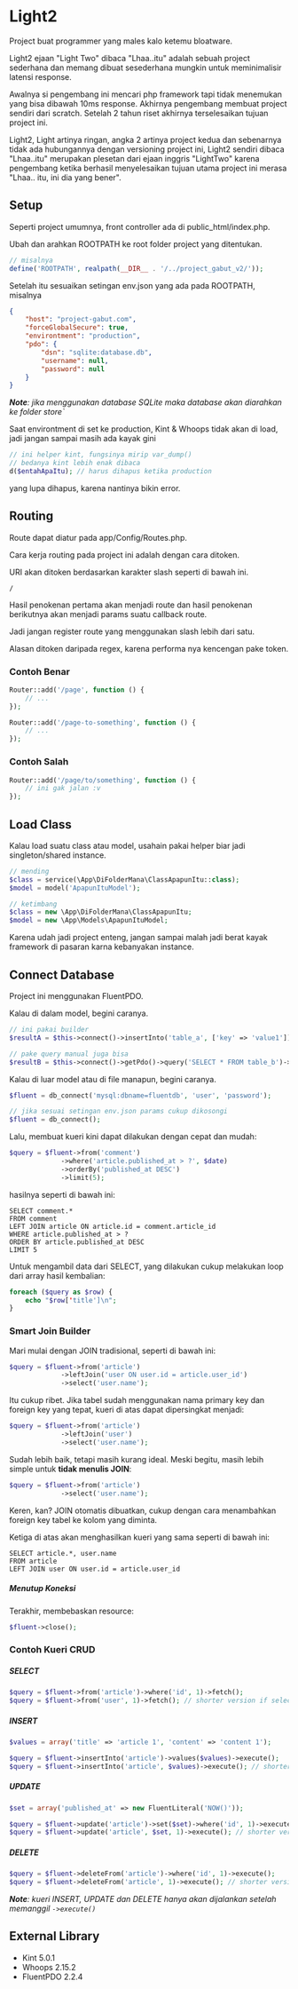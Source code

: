 # Light2
Project buat programmer yang males kalo ketemu bloatware.

Light2 ejaan "Light Two" dibaca "Lhaa..itu" adalah sebuah project sederhana dan memang dibuat sesederhana 
mungkin untuk meminimalisir latensi response.

Awalnya si pengembang ini mencari php framework tapi tidak menemukan yang bisa 
dibawah 10ms response. Akhirnya pengembang membuat project sendiri dari scratch. Setelah 2 tahun riset 
akhirnya terselesaikan tujuan project ini.

Light2, Light artinya ringan, angka 2 artinya project kedua dan sebenarnya tidak ada hubungannya 
dengan versioning project ini, Light2 sendiri dibaca "Lhaa..itu" merupakan plesetan dari 
ejaan inggris "LightTwo" karena pengembang ketika berhasil menyelesaikan tujuan utama project ini 
merasa "Lhaa.. itu, ini dia yang bener".

## Setup
Seperti project umumnya, front controller ada di public_html/index.php.

Ubah dan arahkan ROOTPATH ke root folder project yang ditentukan.

```php
// misalnya
define('ROOTPATH', realpath(__DIR__ . '/../project_gabut_v2/'));
```

Setelah itu sesuaikan setingan env.json yang ada pada ROOTPATH, misalnya

```json
{
    "host": "project-gabut.com",
    "forceGlobalSecure": true,
    "environtment": "production",
    "pdo": {
        "dsn": "sqlite:database.db",
        "username": null,
        "password": null
    }
}
```
***Note**: jika menggunakan database SQLite maka database akan diarahkan ke folder store`*

Saat environtment di set ke production, Kint & Whoops tidak akan di load, jadi jangan sampai masih ada kayak gini

```php
// ini helper kint, fungsinya mirip var_dump()
// bedanya kint lebih enak dibaca
d($entahApaItu); // harus dihapus ketika production
```

yang lupa dihapus, karena nantinya bikin error.

## Routing
Route dapat diatur pada app/Config/Routes.php.

Cara kerja routing pada project ini adalah dengan cara ditoken.

URI akan ditoken berdasarkan karakter slash seperti di bawah ini.

```/```

Hasil penokenan pertama akan menjadi route dan hasil penokenan berikutnya
akan menjadi params suatu callback route.

Jadi jangan register route yang menggunakan slash lebih dari satu.

Alasan ditoken daripada regex, karena performa nya kencengan pake token.

### Contoh Benar
```php
Router::add('/page', function () {
    // ...
});

Router::add('/page-to-something', function () {
    // ...
});
```
### Contoh Salah
```php
Router::add('/page/to/something', function () {
    // ini gak jalan :v
});
```

## Load Class
Kalau load suatu class atau model, usahain pakai helper biar jadi singleton/shared instance.

```php
// mending
$class = service(\App\DiFolderMana\ClassApapunItu::class);
$model = model('ApapunItuModel');

// ketimbang
$class = new \App\DiFolderMana\ClassApapunItu;
$model = new \App\Models\ApapunItuModel;
```

Karena udah jadi project enteng, jangan sampai malah jadi berat kayak framework di pasaran karna kebanyakan instance.

## Connect Database
Project ini menggunakan FluentPDO.

Kalau di dalam model, begini caranya.

```php
// ini pakai builder
$resultA = $this->connect()->insertInto('table_a', ['key' => 'value1'])->execute();

// pake query manual juga bisa
$resultB = $this->connect()->getPdo()->query('SELECT * FROM table_b')->fetchAll();
```

Kalau di luar model atau di file manapun, begini caranya.

```php
$fluent = db_connect('mysql:dbname=fluentdb', 'user', 'password');

// jika sesuai setingan env.json params cukup dikosongi
$fluent = db_connect(); 
```

Lalu, membuat kueri kini dapat dilakukan dengan cepat dan mudah:

```php
$query = $fluent->from('comment')
             ->where('article.published_at > ?', $date)
             ->orderBy('published_at DESC')
             ->limit(5);
```

hasilnya seperti di bawah ini:

```mysql
SELECT comment.*
FROM comment
LEFT JOIN article ON article.id = comment.article_id
WHERE article.published_at > ?
ORDER BY article.published_at DESC
LIMIT 5
```

Untuk mengambil data dari SELECT, 
yang dilakukan cukup melakukan loop dari array hasil kembalian:

```php
foreach ($query as $row) {
    echo "$row['title']\n";
}
```

### Smart Join Builder

Mari mulai dengan JOIN tradisional, seperti di bawah ini:

```php
$query = $fluent->from('article')
             ->leftJoin('user ON user.id = article.user_id')
             ->select('user.name');
```

Itu cukup ribet. Jika tabel sudah menggunakan nama primary key dan foreign key yang tepat,
kueri di atas dapat dipersingkat menjadi:

```php
$query = $fluent->from('article')
             ->leftJoin('user')
             ->select('user.name');
```

Sudah lebih baik, tetapi masih kurang ideal. 
Meski begitu, masih lebih simple untuk **tidak menulis JOIN**:

```php
$query = $fluent->from('article')
             ->select('user.name');
```

Keren, kan? JOIN otomatis dibuatkan,
cukup dengan cara menambahkan foreign key tabel ke kolom yang diminta.

Ketiga di atas akan menghasilkan kueri yang sama seperti di bawah ini:

```mysql
SELECT article.*, user.name 
FROM article 
LEFT JOIN user ON user.id = article.user_id
```

##### Menutup Koneksi

Terakhir, membebaskan resource:

 ```php
$fluent->close();
```

### Contoh Kueri CRUD

##### SELECT

```php
$query = $fluent->from('article')->where('id', 1)->fetch();
$query = $fluent->from('user', 1)->fetch(); // shorter version if selecting one row by primary key
```

##### INSERT

```php
$values = array('title' => 'article 1', 'content' => 'content 1');

$query = $fluent->insertInto('article')->values($values)->execute();
$query = $fluent->insertInto('article', $values)->execute(); // shorter version
```

##### UPDATE

```php
$set = array('published_at' => new FluentLiteral('NOW()'));

$query = $fluent->update('article')->set($set)->where('id', 1)->execute();
$query = $fluent->update('article', $set, 1)->execute(); // shorter version if updating one row by primary key
```

##### DELETE

```php
$query = $fluent->deleteFrom('article')->where('id', 1)->execute();
$query = $fluent->deleteFrom('article', 1)->execute(); // shorter version if deleting one row by primary key
```

***Note**: kueri INSERT, UPDATE dan DELETE hanya akan dijalankan setelah memanggil `->execute()`*

## External Library
- Kint 5.0.1
- Whoops 2.15.2
- FluentPDO 2.2.4